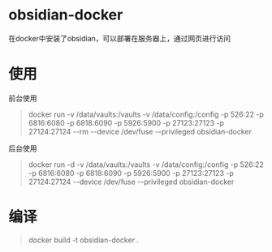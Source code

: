 # obsidian-docker
在docker中安装了obsidian，可以部署在服务器上，通过网页进行访问

# 使用
前台使用
>docker run -v /data/vaults:/vaults -v /data/config:/config -p 526:22 -p 6816:6080 -p 6818:6090 -p 5926:5900 -p 27123:27123 -p 27124:27124 --rm --device /dev/fuse --privileged obsidian-docker

后台使用
>docker run -d -v /data/vaults:/vaults -v /data/config:/config -p 526:22 -p 6816:6080 -p 6818:6090 -p 5926:5900 -p 27123:27123 -p 27124:27124 --device /dev/fuse --privileged obsidian-docker

# 编译
>docker build -t obsidian-docker .


